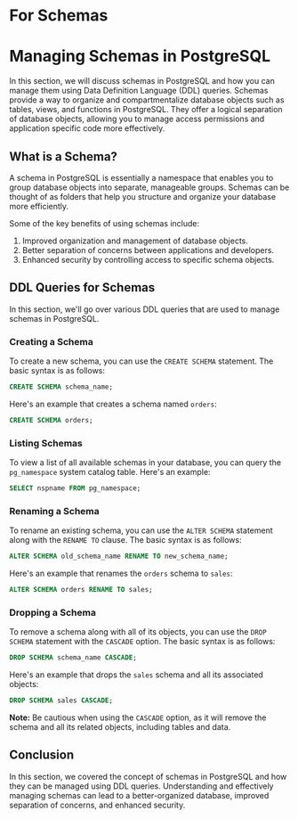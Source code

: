 # For Schemas

# Managing Schemas in PostgreSQL

In this section, we will discuss schemas in PostgreSQL and how you can manage them using Data Definition Language (DDL) queries. Schemas provide a way to organize and compartmentalize database objects such as tables, views, and functions in PostgreSQL. They offer a logical separation of database objects, allowing you to manage access permissions and application specific code more effectively. 

## What is a Schema?

A schema in PostgreSQL is essentially a namespace that enables you to group database objects into separate, manageable groups. Schemas can be thought of as folders that help you structure and organize your database more efficiently.

Some of the key benefits of using schemas include:

1. Improved organization and management of database objects.
2. Better separation of concerns between applications and developers.
3. Enhanced security by controlling access to specific schema objects.

## DDL Queries for Schemas

In this section, we'll go over various DDL queries that are used to manage schemas in PostgreSQL.

### Creating a Schema

To create a new schema, you can use the `CREATE SCHEMA` statement. The basic syntax is as follows:

```sql
CREATE SCHEMA schema_name;
```

Here's an example that creates a schema named `orders`:

```sql
CREATE SCHEMA orders;
```

### Listing Schemas

To view a list of all available schemas in your database, you can query the `pg_namespace` system catalog table. Here's an example:

```sql
SELECT nspname FROM pg_namespace;
```

### Renaming a Schema

To rename an existing schema, you can use the `ALTER SCHEMA` statement along with the `RENAME TO` clause. The basic syntax is as follows:

```sql
ALTER SCHEMA old_schema_name RENAME TO new_schema_name;
```

Here's an example that renames the `orders` schema to `sales`:

```sql
ALTER SCHEMA orders RENAME TO sales;
```

### Dropping a Schema

To remove a schema along with all of its objects, you can use the `DROP SCHEMA` statement with the `CASCADE` option. The basic syntax is as follows:

```sql
DROP SCHEMA schema_name CASCADE;
```

Here's an example that drops the `sales` schema and all its associated objects:

```sql
DROP SCHEMA sales CASCADE;
```

**Note:** Be cautious when using the `CASCADE` option, as it will remove the schema and all its related objects, including tables and data.

## Conclusion

In this section, we covered the concept of schemas in PostgreSQL and how they can be managed using DDL queries. Understanding and effectively managing schemas can lead to a better-organized database, improved separation of concerns, and enhanced security.